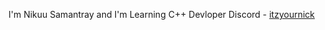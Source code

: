 I'm Nikuu Samantray and I'm Learning C++ Devloper
Discord - [itzyournick](https://discord.com/users/1016025726199267338)
